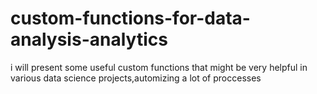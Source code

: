 # custom-functions-for-data-analysis-analytics
i will present some useful custom functions that might be very helpful in various data science projects,automizing a lot of proccesses
